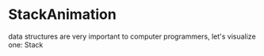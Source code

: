 # StackAnimation
data structures are very important to computer programmers, let's visualize one: Stack
